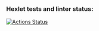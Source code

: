 ### Hexlet tests and linter status:
[![Actions Status](https://github.com/gradrrs/frontend-project-44/actions/workflows/hexlet-check.yml/badge.svg)](https://github.com/gradrrs/frontend-project-44/actions)